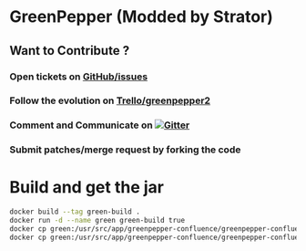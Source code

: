 # GreenPepper (Modded by Strator)

## Want to Contribute ? 

### Open tickets on [GitHub/issues](https://github.com/strator-dev/greenpepper/issues)

### Follow the evolution on [Trello/greenpepper2](https://trello.com/greenpepper2)

### Comment and Communicate on [![Gitter](https://badges.gitter.im/Join%20Chat.svg)](https://gitter.im/strator-dev/greenpepper?utm_source=badge&utm_medium=badge&utm_campaign=pr-badge&utm_content=badge)

### Submit patches/merge request by forking the code

# Build and get the jar

```sh
docker build --tag green-build .
docker run -d --name green green-build true
docker cp green:/usr/src/app/greenpepper-confluence/greenpepper-confluence5-plugin/target/greenpepper-confluence5-plugin-*-complete.jar .
docker cp green:/usr/src/app/greenpepper-confluence/greenpepper-confluence3-plugin/target/greenpepper-confluence3-plugin-*-complete.jar .
```
